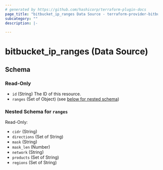 ```yaml
---
# generated by https://github.com/hashicorp/terraform-plugin-docs
page_title: "bitbucket_ip_ranges Data Source - terraform-provider-bitbucket"
subcategory: ""
description: |-
  
---
```


# bitbucket_ip_ranges (Data Source)





<!-- schema generated by tfplugindocs -->
## Schema

### Read-Only

- `id` (String) The ID of this resource.
- `ranges` (Set of Object) (see [below for nested schema](#nestedatt--ranges))

<a id="nestedatt--ranges"></a>
### Nested Schema for `ranges`

Read-Only:

- `cidr` (String)
- `directions` (Set of String)
- `mask` (String)
- `mask_len` (Number)
- `network` (String)
- `products` (Set of String)
- `regions` (Set of String)


